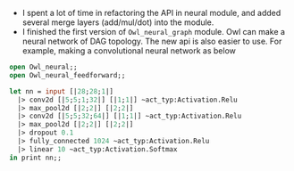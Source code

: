 - I spent a lot of time in refactoring the API in neural module, and added several merge layers (add/mul/dot) into the module.
- I finished the first version of `Owl_neural_graph` module. Owl can make a neural network of DAG topology. The new api is also easier to use. For example, making a convolutional neural network as below
```ocaml
open Owl_neural;;
open Owl_neural_feedforward;;

let nn = input [|28;28;1|]
  |> conv2d [|5;5;1;32|] [|1;1|] ~act_typ:Activation.Relu
  |> max_pool2d [|2;2|] [|2;2|]
  |> conv2d [|5;5;32;64|] [|1;1|] ~act_typ:Activation.Relu
  |> max_pool2d [|2;2|] [|2;2|]
  |> dropout 0.1
  |> fully_connected 1024 ~act_typ:Activation.Relu
  |> linear 10 ~act_typ:Activation.Softmax
in print nn;;
```
